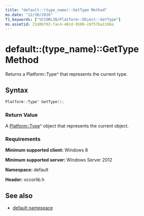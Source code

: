 ```yaml
---
title: "default::(type_name)::GetType Method"
ms.date: "12/30/2016"
f1_keywords: ["VCCORLIB/Platform::Object::GetType"]
ms.assetid: 21d0bf92-fac4-48cd-9108-c6f57ba1196a
---
```

# default::(type_name)::GetType Method

Returns a Platform::Type^ that represents the current type.

## Syntax

```cpp
Platform::Type^ GetType();
```

### Return Value

A [Platform::Type](../cppcx/platform-type-class.md)^ object that represents the current object.

### Requirements

**Minimum supported client:** Windows 8

**Minimum supported server:** Windows Server 2012

**Namespace:** default

**Header:** vccorlib.h

## See also

- [default namespace](../cppcx/default-namespace.md)
